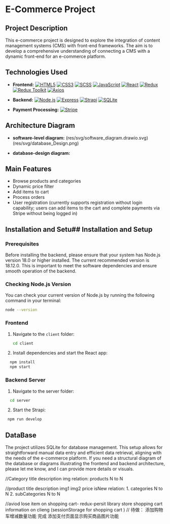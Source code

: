 # E-Commerce Project

## Project Description

This e-commerce project is designed to explore the integration of content management systems (CMS) with front-end frameworks. The aim is to develop a comprehensive understanding of connecting a CMS with a dynamic front-end for an e-commerce platform.

## Technologies Used

- **Frontend:**
  [![HTML5](https://img.shields.io/badge/HTML5-E34F26?style=flat&logo=html5&logoColor=white)](https://developer.mozilla.org/en-US/docs/Web/Guide/HTML/HTML5)
  [![CSS3](https://img.shields.io/badge/CSS3-1572B6?style=flat&logo=css3&logoColor=white)](https://developer.mozilla.org/en-US/docs/Web/CSS)
  [![SCSS](https://img.shields.io/badge/SCSS-CC6699?style=flat&logo=sass&logoColor=white)](https://sass-lang.com/)
  [![JavaScript](https://img.shields.io/badge/JavaScript-F7DF1E?style=flat&logo=javascript&logoColor=black)](https://developer.mozilla.org/en-US/docs/Web/JavaScript)
  [![React](https://img.shields.io/badge/React-20232A?style=flat&logo=react&logoColor=61DAFB)](https://reactjs.org/)
  [![Redux](https://img.shields.io/badge/Redux-764ABC?style=flat&logo=redux&logoColor=white)](https://redux.js.org/)
  [![Redux Toolkit](https://img.shields.io/badge/Redux_Toolkit-764ABC?style=flat&logo=redux&logoColor=white)](https://redux-toolkit.js.org/)
  [![Axios](https://img.shields.io/badge/Axios-5A29E4?style=flat&logo=axios&logoColor=white)](https://axios-http.com/)

- **Backend:**
  [![Node.js](https://img.shields.io/badge/Node.js-43853D?style=flat&logo=node-dot-js&logoColor=white)](https://nodejs.org/)
  [![Express](https://img.shields.io/badge/Express-000000?style=flat&logo=express&logoColor=white)](https://expressjs.com/)
  [![Strapi](https://img.shields.io/badge/Strapi-2F2E8B?style=flat&logo=strapi&logoColor=white)](https://strapi.io/)
  [![SQLite](https://img.shields.io/badge/SQLite-07405E?style=flat&logo=sqlite&logoColor=white)](https://www.sqlite.org/index.html)

- **Payment Processing:**
  [![Stripe](https://img.shields.io/badge/Stripe-626CD9?style=flat&logo=stripe&logoColor=white)](https://stripe.com/)

## Architecture Diagram

- **software-level diagram:**
  (res/svg/software_diagram.drawio.svg)
  (res/svg/database_Design.png)

- **database-design diagram:**

## Main Features

- Browse products and categories
- Dynamic price filter
- Add items to cart
- Process orders
- User registration (currently supports registration without login capability; users can add items to the cart and complete payments via Stripe without being logged in)

## Installation and Setu## Installation and Setup

### Prerequisites

Before installing the backend, please ensure that your system has Node.js version 18.0 or higher installed. The current recommended version is 18.12.0. This is important to meet the software dependencies and ensure smooth operation of the backend.

### Checking Node.js Version

You can check your current version of Node.js by running the following command in your terminal:

```bash
node --version
```

### Frontend

1. Navigate to the `client` folder:
   ```bash
   cd client
   ```
2. Install dependencies and start the React app:

```bash
  npm install
  npm start
```

### Backend Server

1. Navigate to the server folder:

```bash
  cd server
```

2. Start the Strapi:

```bash
 npm run develop
```

## DataBase

The project utilizes SQLite for database management. This setup allows for straightforward manual data entry and efficient data retrieval, aligning with the needs of the e-commerce platform. If you need a structural diagram of the database or diagrams illustrating the frontend and backend architecture, please let me know, and I can provide more details or visuals.

//Category
title
description
img
relation: products N to N

//product
title
description
img1
img2
price
isNew
relation: 1. categories N to N 2. subCategories N to N

//aviod lose item on shopping cart- redux-persit library store shopping cart information on clieng (sessionStorage for shopping cart )
// 待做： 添加购物车增减数量功能 完成
添加支付页面显示购买商品图片功能

